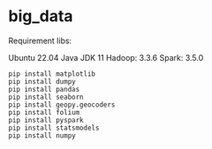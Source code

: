# big_data

Requirement libs:

Ubuntu 22.04
Java JDK 11
Hadoop: 3.3.6
Spark: 3.5.0

```
pip install matplotlib
pip install dumpy
pip install pandas
pip install seaborn
pip install geopy.geocoders
pip install folium
pip install pyspark
pip install statsmodels
pip install numpy
```
